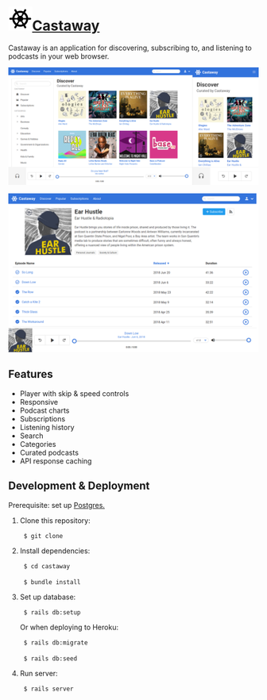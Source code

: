 # [![icon](/app/assets/images/ship-wheel.png)Castaway](http://castaway.brockmcelroy.com)

Castaway is an application for discovering, subscribing to, and listening to
podcasts in your web browser.

![Desktop discover screenshot](/screenshots/responsive-discover.png)

![Desktop podcast screenshot](/screenshots/desktop-show.png)

## Features

- Player with skip & speed controls
- Responsive
- Podcast charts
- Subscriptions
- Listening history
- Search
- Categories
- Curated podcasts
- API response caching

## Development & Deployment

Prerequisite: set up [Postgres.](https://www.digitalocean.com/community/tutorials/how-to-setup-ruby-on-rails-with-postgres)

1. Clone this repository:
  
        $ git clone

2. Install dependencies:

        $ cd castaway

        $ bundle install

3. Set up database:

        $ rails db:setup

    Or when deploying to Heroku:

        $ rails db:migrate

        $ rails db:seed

4. Run server:

        $ rails server

